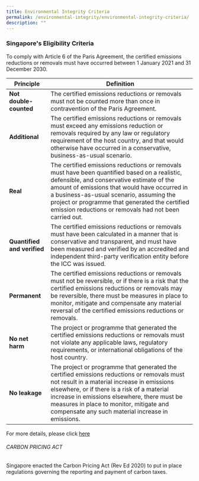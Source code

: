 ```yaml
---
title: Environmental Integrity Criteria
permalink: /environmental-integrity/environmental-integrity-criteria/
description: ""
---
```

### Singapore's Eligibility Criteria 

To comply with Article 6 of the Paris Agreement, the certified emissions reductions or removals must have occurred between 1 January 2021 and 31 December 2030.

| Principle | Definition |
| --- | --- |
| **Not double-counted** | The certified emissions reductions or removals must not be counted more than once in contravention of the Paris Agreement. |
| **Additional** | The certified emissions reductions or removals must exceed any emissions reduction or removals required by any law or regulatory requirement of the host country, and that would otherwise have occurred in a conservative, business-as-usual scenario. |
| **Real** | The certified emissions reductions or removals must have been quantified based on a realistic, defensible, and conservative estimate of the amount of emissions that would have occurred in a business-as-usual scenario, assuming the project or programme that generated the certified emission reductions or removals had not been carried out. |
| **Quantified and verified** | The certified emissions reductions or removals must have been calculated in a manner that is conservative and transparent, and must have been measured and verified by an accredited and independent third-party verification entity before the ICC was issued. |
| **Permanent** | The certified emissions reductions or removals must not be reversible, or if there is a risk that the certified emissions reductions or removals may be reversible, there must be measures in place to monitor, mitigate and compensate any material reversal of the certified emissions reductions or removals. |
| **No net harm** | The project or programme that generated the certified emissions reductions or removals must not violate any applicable laws, regulatory requirements, or international obligations of the host country. |
| **No leakage** | The project or programme that generated the certified emissions reductions or removals must not result in a material increase in emissions elsewhere, or if there is a risk of a material increase in emissions elsewhere, there must be measures in place to monitor, mitigate and compensate any such material increase in emissions. |

For more details, please click [here](https://www.mse.gov.sg/resource-room/category/2023-10-04-eligibility-criteria-for-international%20carbon%20credits)
 
###### CARBON PRICING ACT

Singapore enacted the Carbon Pricing Act (Rev Ed 2020) to put in place regulations governing the reporting and payment of carbon taxes.
